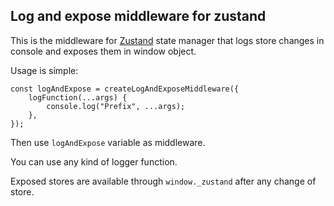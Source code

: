 ## Log and expose middleware for zustand

This is the middleware for [Zustand](https://github.com/pmndrs/zustand) state manager that logs store changes in console and exposes them in window object.

Usage is simple:

```
const logAndExpose = createLogAndExposeMiddleware({
    logFunction(...args) {
        console.log("Prefix", ...args);
    },
});

```

Then use `logAndExpose` variable as middleware.

You can use any kind of logger function.

Exposed stores are available through `window._zustand` after any change of store.
